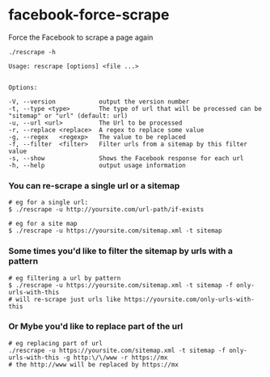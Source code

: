 # facebook-force-scrape
Force the Facebook to scrape a page again

    ./rescrape -h

    Usage: rescrape [options] <file ...>


    Options:

    -V, --version            output the version number
    -t, --type <type>        The type of url that will be processed can be "sitemap" or "url" (default: url)
    -u, --url <url>          The Url to be processed
    -r, --replace <replace>  A regex to replace some value
    -g, --regex   <regexp>   The value to be replaced
    -f, --filter  <filter>   Filter urls from a sitemap by this filter value
    -s, --show               Shows the Facebook response for each url
    -h, --help               output usage information
  
### You can re-scrape a single url or a sitemap

    # eg for a single url:
    $ ./rescrape -u http://yoursite.com/url-path/if-exists
    
    # eg for a site map
    $ ./rescrape -u https://yoursite.com/sitemap.xml -t sitemap
    

### Some times you'd like to filter the sitemap by urls with a pattern

    # eg filtering a url by pattern
    $ ./rescrape -u https://yoursite.com/sitemap.xml -t sitemap -f only-urls-with-this
    # will re-scrape just urls like https://yoursite.com/only-urls-with-this

### Or Mybe you'd like to replace part of the url

    # eg replacing part of url
    ./rescrape -u https://yoursite.com/sitemap.xml -t sitemap -f only-urls-with-this -g http:\/\/www -r https://mx
    # the http://www will be replaced by https://mx


    
